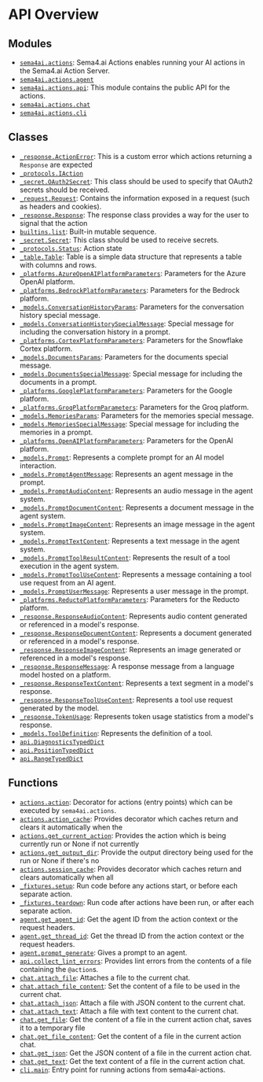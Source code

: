 <!-- markdownlint-disable -->

# API Overview

## Modules

- [`sema4ai.actions`](./sema4ai.actions.md#module-sema4aiactions): Sema4.ai Actions enables running your AI actions in the Sema4.ai Action Server.
- [`sema4ai.actions.agent`](./sema4ai.actions.agent.md#module-sema4aiactionsagent)
- [`sema4ai.actions.api`](./sema4ai.actions.api.md#module-sema4aiactionsapi): This module contains the public API for the actions.
- [`sema4ai.actions.chat`](./sema4ai.actions.chat.md#module-sema4aiactionschat)
- [`sema4ai.actions.cli`](./sema4ai.actions.cli.md#module-sema4aiactionscli)

## Classes

- [`_response.ActionError`](./sema4ai.actions._response.md#class-actionerror): This is a custom error which actions returning a `Response` are expected
- [`_protocols.IAction`](./sema4ai.actions._protocols.md#class-iaction)
- [`_secret.OAuth2Secret`](./sema4ai.actions._secret.md#class-oauth2secret): This class should be used to specify that OAuth2 secrets should be received.
- [`_request.Request`](./sema4ai.actions._request.md#class-request): Contains the information exposed in a request (such as headers and cookies).
- [`_response.Response`](./sema4ai.actions._response.md#class-response): The response class provides a way for the user to signal that the action
- [`builtins.list`](./builtins.md#class-list): Built-in mutable sequence.
- [`_secret.Secret`](./sema4ai.actions._secret.md#class-secret): This class should be used to receive secrets.
- [`_protocols.Status`](./sema4ai.actions._protocols.md#class-status): Action state
- [`_table.Table`](./sema4ai.actions._table.md#class-table): Table is a simple data structure that represents a table with columns and rows.
- [`_platforms.AzureOpenAIPlatformParameters`](./sema4ai.actions.agent._platforms.md#class-azureopenaiplatformparameters): Parameters for the Azure OpenAI platform.
- [`_platforms.BedrockPlatformParameters`](./sema4ai.actions.agent._platforms.md#class-bedrockplatformparameters): Parameters for the Bedrock platform.
- [`_models.ConversationHistoryParams`](./sema4ai.actions.agent._models.md#class-conversationhistoryparams): Parameters for the conversation history special message.
- [`_models.ConversationHistorySpecialMessage`](./sema4ai.actions.agent._models.md#class-conversationhistoryspecialmessage): Special message for including the conversation history in a prompt.
- [`_platforms.CortexPlatformParameters`](./sema4ai.actions.agent._platforms.md#class-cortexplatformparameters): Parameters for the Snowflake Cortex platform.
- [`_models.DocumentsParams`](./sema4ai.actions.agent._models.md#class-documentsparams): Parameters for the documents special message.
- [`_models.DocumentsSpecialMessage`](./sema4ai.actions.agent._models.md#class-documentsspecialmessage): Special message for including the documents in a prompt.
- [`_platforms.GooglePlatformParameters`](./sema4ai.actions.agent._platforms.md#class-googleplatformparameters): Parameters for the Google platform.
- [`_platforms.GroqPlatformParameters`](./sema4ai.actions.agent._platforms.md#class-groqplatformparameters): Parameters for the Groq platform.
- [`_models.MemoriesParams`](./sema4ai.actions.agent._models.md#class-memoriesparams): Parameters for the memories special message.
- [`_models.MemoriesSpecialMessage`](./sema4ai.actions.agent._models.md#class-memoriesspecialmessage): Special message for including the memories in a prompt.
- [`_platforms.OpenAIPlatformParameters`](./sema4ai.actions.agent._platforms.md#class-openaiplatformparameters): Parameters for the OpenAI platform.
- [`_models.Prompt`](./sema4ai.actions.agent._models.md#class-prompt): Represents a complete prompt for an AI model interaction.
- [`_models.PromptAgentMessage`](./sema4ai.actions.agent._models.md#class-promptagentmessage): Represents an agent message in the prompt.
- [`_models.PromptAudioContent`](./sema4ai.actions.agent._models.md#class-promptaudiocontent): Represents an audio message in the agent system.
- [`_models.PromptDocumentContent`](./sema4ai.actions.agent._models.md#class-promptdocumentcontent): Represents a document message in the agent system.
- [`_models.PromptImageContent`](./sema4ai.actions.agent._models.md#class-promptimagecontent): Represents an image message in the agent system.
- [`_models.PromptTextContent`](./sema4ai.actions.agent._models.md#class-prompttextcontent): Represents a text message in the agent system.
- [`_models.PromptToolResultContent`](./sema4ai.actions.agent._models.md#class-prompttoolresultcontent): Represents the result of a tool execution in the agent system.
- [`_models.PromptToolUseContent`](./sema4ai.actions.agent._models.md#class-prompttoolusecontent): Represents a message containing a tool use request from an AI agent.
- [`_models.PromptUserMessage`](./sema4ai.actions.agent._models.md#class-promptusermessage): Represents a user message in the prompt.
- [`_platforms.ReductoPlatformParameters`](./sema4ai.actions.agent._platforms.md#class-reductoplatformparameters): Parameters for the Reducto platform.
- [`_response.ResponseAudioContent`](./sema4ai.actions.agent._response.md#class-responseaudiocontent): Represents audio content generated or referenced in a model's response.
- [`_response.ResponseDocumentContent`](./sema4ai.actions.agent._response.md#class-responsedocumentcontent): Represents a document generated or referenced in a model's response.
- [`_response.ResponseImageContent`](./sema4ai.actions.agent._response.md#class-responseimagecontent): Represents an image generated or referenced in a model's response.
- [`_response.ResponseMessage`](./sema4ai.actions.agent._response.md#class-responsemessage): A response message from a language model hosted on a platform.
- [`_response.ResponseTextContent`](./sema4ai.actions.agent._response.md#class-responsetextcontent): Represents a text segment in a model's response.
- [`_response.ResponseToolUseContent`](./sema4ai.actions.agent._response.md#class-responsetoolusecontent): Represents a tool use request generated by the model.
- [`_response.TokenUsage`](./sema4ai.actions.agent._response.md#class-tokenusage): Represents token usage statistics from a model's response.
- [`_models.ToolDefinition`](./sema4ai.actions.agent._models.md#class-tooldefinition): Represents the definition of a tool.
- [`api.DiagnosticsTypedDict`](./sema4ai.actions.api.md#class-diagnosticstypeddict)
- [`api.PositionTypedDict`](./sema4ai.actions.api.md#class-positiontypeddict)
- [`api.RangeTypedDict`](./sema4ai.actions.api.md#class-rangetypeddict)

## Functions

- [`actions.action`](./sema4ai.actions.md#function-action): Decorator for actions (entry points) which can be executed by `sema4ai.actions`.
- [`actions.action_cache`](./sema4ai.actions.md#function-action_cache): Provides decorator which caches return and clears it automatically when the
- [`actions.get_current_action`](./sema4ai.actions.md#function-get_current_action): Provides the action which is being currently run or None if not currently
- [`actions.get_output_dir`](./sema4ai.actions.md#function-get_output_dir): Provide the output directory being used for the run or None if there's no
- [`actions.session_cache`](./sema4ai.actions.md#function-session_cache): Provides decorator which caches return and clears automatically when all
- [`_fixtures.setup`](./sema4ai.actions._fixtures.md#function-setup): Run code before any actions start, or before each separate action.
- [`_fixtures.teardown`](./sema4ai.actions._fixtures.md#function-teardown): Run code after actions have been run, or after each separate action.
- [`agent.get_agent_id`](./sema4ai.actions.agent.md#function-get_agent_id): Get the agent ID from the action context or the request headers.
- [`agent.get_thread_id`](./sema4ai.actions.agent.md#function-get_thread_id): Get the thread ID from the action context or the request headers.
- [`agent.prompt_generate`](./sema4ai.actions.agent.md#function-prompt_generate): Gives a prompt to an agent.
- [`api.collect_lint_errors`](./sema4ai.actions.api.md#function-collect_lint_errors): Provides lint errors from the contents of a file containing the `@action`s.
- [`chat.attach_file`](./sema4ai.actions.chat.md#function-attach_file): Attaches a file to the current chat.
- [`chat.attach_file_content`](./sema4ai.actions.chat.md#function-attach_file_content): Set the content of a file to be used in the current chat.
- [`chat.attach_json`](./sema4ai.actions.chat.md#function-attach_json): Attach a file with JSON content to the current chat.
- [`chat.attach_text`](./sema4ai.actions.chat.md#function-attach_text): Attach a file with text content to the current chat.
- [`chat.get_file`](./sema4ai.actions.chat.md#function-get_file): Get the content of a file in the current action chat, saves it to a temporary file
- [`chat.get_file_content`](./sema4ai.actions.chat.md#function-get_file_content): Get the content of a file in the current action chat.
- [`chat.get_json`](./sema4ai.actions.chat.md#function-get_json): Get the JSON content of a file in the current action chat.
- [`chat.get_text`](./sema4ai.actions.chat.md#function-get_text): Get the text content of a file in the current action chat.
- [`cli.main`](./sema4ai.actions.cli.md#function-main): Entry point for running actions from sema4ai-actions.
